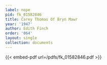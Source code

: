 ```yaml
---
label: nope
pid: fk_01582846
title: Carey Thomas Of Bryn Mawr
year: '1947'
author: Edith Finch
order: '064'
layout: single
collection: documents
---
```



{{< embed-pdf url=/pdfs/fk_01582846.pdf >}}